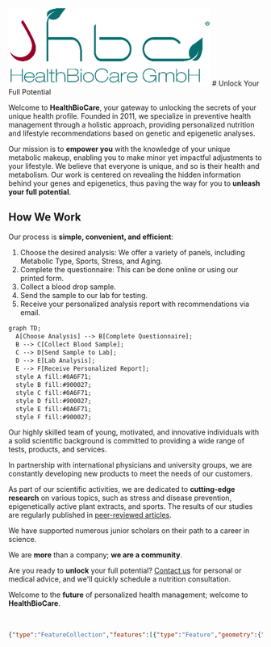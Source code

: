 <img src="profile/hbc_logo_sm.png" alt="company_logo" width="400"/>
# Unlock Your Full Potential

Welcome to **HealthBioCare**, your gateway to unlocking the secrets of your unique health profile. 
Founded in 2011, we specialize in preventive health management through a holistic approach, providing personalized nutrition and lifestyle recommendations based on genetic and epigenetic analyses.

Our mission is to **empower you** with the knowledge of your unique metabolic makeup, enabling you to make minor yet impactful adjustments to your lifestyle. 
We believe that everyone is unique, and so is their health and metabolism. Our work is centered on revealing the hidden information behind your genes and epigenetics, thus paving the way for you to **unleash your full potential**.

## How We Work
Our process is **simple, convenient, and efficient**:

1. Choose the desired analysis: We offer a variety of panels, including Metabolic Type, Sports, Stress, and Aging.
2. Complete the questionnaire: This can be done online or using our printed form.
3. Collect a blood drop sample.
4. Send the sample to our lab for testing.
5. Receive your personalized analysis report with recommendations via email.

```mermaid
graph TD;
  A[Choose Analysis] --> B[Complete Questionnaire];
  B --> C[Collect Blood Sample];
  C --> D[Send Sample to Lab];
  D --> E[Lab Analysis];
  E --> F[Receive Personalized Report];
  style A fill:#0A6F71;
  style B fill:#900027;
  style C fill:#0A6F71;
  style D fill:#900027;
  style E fill:#0A6F71;
  style F fill:#900027;
```

Our highly skilled team of young, motivated, and innovative individuals with a solid scientific background is committed to providing a wide range of tests, products, and services. 

In partnership with international physicians and university groups, we are constantly developing new products to meet the needs of our customers. 

As part of our scientific activities, we are dedicated to **cutting-edge research** on various topics, such as stress and disease prevention, epigenetically active plant extracts, and sports. The results of our studies are regularly published in [peer-reviewed articles](https://eng.healthbiocare.com/publications/).

We have supported numerous junior scholars on their path to a career in science.

We are **more** than a company; **we are a community**. 

Are you ready to **unlock** your full potential? 
[Contact us](https://eng.healthbiocare.com/contact/) for personal or medical advice, and we'll quickly schedule a nutrition consultation. 

Welcome to the **future** of personalized health management; welcome to **HealthBioCare**.

<br>

```geojson
{"type":"FeatureCollection","features":[{"type":"Feature","geometry":{"type":"Point","coordinates":[16.354357,48.230049]},"properties":{"title":"HealthBioCare office","address":"Nußdorfer Straße 67, Vienna, Austria"}}]}
```
